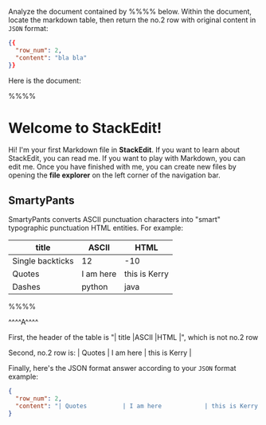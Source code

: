 Analyze the document contained by %%%% below. Within the document, locate the markdown table, then return the no.2 row with original content in `JSON` format:
```json
{{
  "row_num": 2,
  "content": "bla bla"
}}
```

Here is the document:

%%%%
# Welcome to StackEdit!

Hi! I'm your first Markdown file in **StackEdit**. If you want to learn about StackEdit, you can read me. If you want to play with Markdown, you can edit me. Once you have finished with me, you can create new files by opening the **file explorer** on the left corner of the navigation bar.

## SmartyPants

SmartyPants converts ASCII punctuation characters into "smart" typographic punctuation HTML entities. For example:

|        title        |ASCII                          |HTML                         |
|----------------|-------------------------------|-----------------------------|
| Single backticks| 12          | -10          |
| Quotes          | I am here            | this is Kerry            |
| Dashes          | python|java|

%%%%


^^^^A^^^^

First, the header of the table is "|        title        |ASCII                          |HTML                         |", which is not no.2 row

Second, no.2 row is:
| Quotes          | I am here            | this is Kerry            |

Finally, here's the JSON format answer according to your `JSON` format example:
```json
{
  "row_num": 2,
  "content": "| Quotes          | I am here            | this is Kerry            |"
}
```